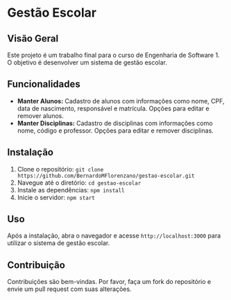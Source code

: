 # Gestão Escolar

## Visão Geral

Este projeto é um trabalho final para o curso de Engenharia de Software 1. O objetivo é desenvolver um sistema de gestão escolar.

## Funcionalidades

- **Manter Alunos:** Cadastro de alunos com informações como nome, CPF, data de nascimento, responsável e matrícula. Opções para editar e remover alunos.
- **Manter Disciplinas:** Cadastro de disciplinas com informações como nome, código e professor. Opções para editar e remover disciplinas.

## Instalação

1. Clone o repositório: `git clone https://github.com/BernardoMFlorenzano/gestao-escolar.git`
2. Navegue até o diretório: `cd gestao-escolar`
3. Instale as dependências: `npm install`
4. Inicie o servidor: `npm start`

## Uso

Após a instalação, abra o navegador e acesse `http://localhost:3000` para utilizar o sistema de gestão escolar.

## Contribuição

Contribuições são bem-vindas. Por favor, faça um fork do repositório e envie um pull request com suas alterações.
